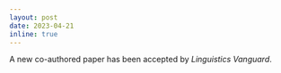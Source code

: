 ```yaml
---
layout: post
date: 2023-04-21
inline: true
---
```

A new co-authored paper has been accepted by <i>Linguistics Vanguard</i>.